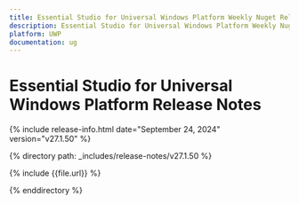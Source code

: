 ```yaml
---
title: Essential Studio for Universal Windows Platform Weekly Nuget Release Release Notes  
description: Essential Studio for Universal Windows Platform Weekly Nuget Release Release Notes  
platform: UWP
documentation: ug
---
```


# Essential Studio for Universal Windows Platform  Release Notes  

{% include release-info.html date="September 24, 2024"  version="v27.1.50" %} 

{% directory path: _includes/release-notes/v27.1.50 %}

{% include {{file.url}} %}

{% enddirectory %}